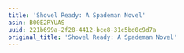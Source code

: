 ```yaml
---
title: 'Shovel Ready: A Spademan Novel'
asin: B00E2RYUAS
uuid: 221b699a-2f28-4412-bce8-31c5bd0c9d7a
original_title: 'Shovel Ready: A Spademan Novel'
---
```


